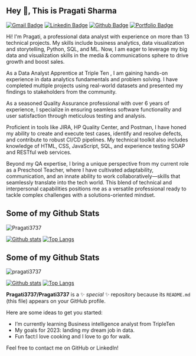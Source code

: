 ## Hey 👋, This is Pragati Sharma
[![Gmail Badge](https://img.shields.io/badge/-jaypree86@gmail.com-c14438?style=flat&logo=Gmail&logoColor=white&link=mailto:jaypree86@gmail.com)](mailto:jaypree86@gmail.com) 
[![Linkedin Badge](https://img.shields.io/badge/-pragatisharma-0a72a033a-0072b1?style=flat&logo=Linkedin&logoColor=white&link=https://www.linkedin.com/in/pragatisharma-0a72a033a/)](https://www.linkedin.com/in/pragatisharma-0a72a033a/) [![Github Badge](https://img.shields.io/badge/-Pragati3737-grey?style=flat&logo=github&logoColor=white&link=https://github.com/Pragati3737/)](https://www.github.com/Pragati3737/) [![Portfolio Badge](https://img.shields.io/badge/portfolio-web-blue?style=flat&link=jaypree86@github.com/)](jaypree86@github.com/) <p align='left'>Hi! I'm Pragati, a professional data analyst with experience on more than 13 technical projects. My skills include business analytics, data visualization and storytelling, Python, SQL, and ML. Now, I am eager to leverage my big data and visualization skills in the media & communications sphere to drive growth and boost sales.

As a Data Analyst Apprentice at Triple Ten , I am gaining hands-on experience in data analytics fundamentals and problem solving. I have completed multiple projects using real-world datasets and presented my findings to stakeholders from the community.

As a seasoned Quality Assurance professional with over 6 years of experience, I specialize in ensuring seamless software functionality and user satisfaction through meticulous testing and analysis.

Proficient in tools like JIRA, HP Quality Center, and Postman, I have honed my ability to create and execute test cases, identify and resolve defects, and contribute to robust CI/CD pipelines. My technical toolkit also includes knowledge of HTML, CSS, JavaScript, SQL, and experience testing SOAP and RESTful web services.

Beyond my QA expertise, I bring a unique perspective from my current role as a Preschool Teacher, where I have cultivated adaptability, communication, and an innate ability to work collaboratively—skills that seamlessly translate into the tech world. This blend of technical and interpersonal capabilities positions me as a versatile professional ready to tackle complex challenges with a solutions-oriented mindset.</p>
## Some of my Github Stats
<p align=left> <img src=https://komarev.com/ghpvc/?username=Pragati3737 alt=Pragati3737 /> </p>

[![Github stats](https://github-readme-stats.vercel.app/api?username=Pragati3737&show_icons=true&include_all_commits=true)](https://github.com/Pragati3737/github-readme-stats)
[![Top Langs](https://github-readme-stats.vercel.app/api/top-langs/?username=Pragati3737&layout=compact)](https://github.com/Pragati3737/github-readme-stats)

## Some of my Github Stats
<p align=left> <img src=https://komarev.com/ghpvc/?username=pragati3737 alt=pragati3737 /> </p>

[![Github stats](https://github-readme-stats.vercel.app/api?username=pragati3737&show_icons=true&include_all_commits=true)](https://github.com/pragati3737/github-readme-stats)
[![Top Langs](https://github-readme-stats.vercel.app/api/top-langs/?username=pragati3737&layout=compact)](https://github.com/pragati3737/github-readme-stats)

**Pragati3737/Pragati3737** is a ✨ _special_ ✨ repository because its `README.md` (this file) appears on your GitHub profile.

Here are some ideas to get you started:


-  I’m currently learning Business intelligence analyst from TripleTen
-  My goals for 2023: landing my dream job in data.
- Fun fact:I love cooking and I love to go for walk.

 Feel free to contact me on GitHub or LinkedIn!</p><p align='left'> 
